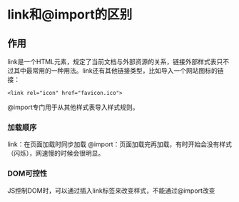 # link和@import的区别

## 作用

link是一个HTML元素，规定了当前文档与外部资源的关系，链接外部样式表只不过其中最常用的一种用法。link还有其他链接类型，比如导入一个网站图标的链接：

```
<link rel="icon" href="favicon.ico">
```

@import专门用于从其他样式表导入样式规则。

### 加载顺序

link：在页面加载时同步加载
@import：页面加载完再加载，有时开始会没有样式（闪烁），网速慢的时候会很明显。

### DOM可控性

JS控制DOM时，可以通过插入link标签来改变样式，不能通过@import改变